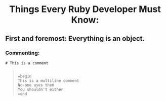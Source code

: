 # <p align="center">Things Every Ruby Developer Must Know:</p>
## First and foremost: Everything is an object.

### Commenting: 
`# This is a comment`

<blockquote>
<pre><code>
=begin
This is a multiline comment
No-one uses them
You shouldn't either
=end
</blockquote>
</pre></code>

